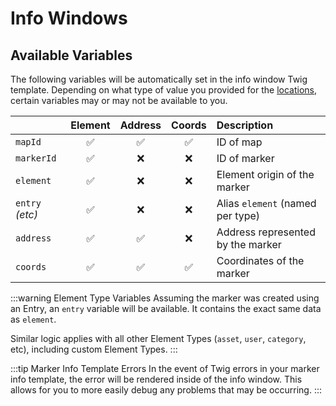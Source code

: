 # Info Windows




## Available Variables

The following variables will be automatically set in the info window Twig template. Depending on what type of value you provided for the [locations](/dynamic-maps/locations/), certain variables may or may not be available to you.

|       | Element | Address | Coords | Description |
|-------|:-------:|:-------:|:------:|:------------|
| `mapId`         | ✅ | ✅ | ✅ | ID of map |
| `markerId`      | ✅ | ❌ | ❌ | ID of marker |
| `element`       | ✅ | ❌ | ❌ | Element origin of the marker |
| `entry` _(etc)_ | ✅ | ❌ | ❌ | Alias `element` (named per type) |
| `address`       | ✅ | ✅ | ❌ | Address represented by the marker |
| `coords`        | ✅ | ✅ | ✅ | Coordinates of the marker |

:::warning Element Type Variables
Assuming the marker was created using an Entry, an `entry` variable will be available. It contains the exact same data as `element`.

Similar logic applies with all other Element Types (`asset`, `user`, `category`, etc), including custom Element Types.
:::

:::tip Marker Info Template Errors
In the event of Twig errors in your marker info template, the error will be rendered inside of the info window. This allows for you to more easily debug any problems that may be occurring.
:::
